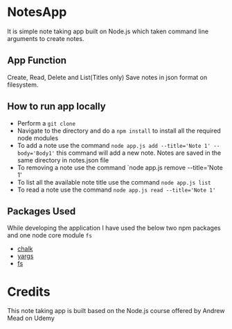# NotesApp
It is simple note taking app built on Node.js which taken command line arguments to create notes.  
## App Function
Create, Read, Delete and List(Titles only)
Save notes in json format on filesystem.  
## How to run app locally
- Perform a `git clone`
- Navigate to the directory and do a `npm install` to install all the required node modules
- To add a note use the command `node app.js add --title='Note 1' --body='Body1'` this command will add a new note. Notes are saved in the same directory in notes.json file
- To removing a note use the command `node app.js remove --title='Note 1'
- To list all the available note title use the command `node app.js list`
- To read a note use the command `node app.js read --title='Note 1'`
## Packages Used
While developing the application I have used the below two npm packages and one node core module `fs`
- [chalk](https://www.npmjs.com/package/chalk)
- [yargs](https://www.npmjs.com/package/yargs)
- [fs](https://nodejs.org/api/fs.html)
# Credits
This note taking app is built based on the Node.js course offered by Andrew Mead on Udemy 
